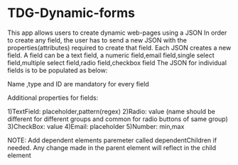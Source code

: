 # TDG-Dynamic-forms
This app allows users to create dynamic web-pages using a JSON
In order to create any field, the user has to send a new JSON with the properties(attributes) required to create that field.
Each JSON creates a new field.
A field can be a text field, a numeric field,email field,single select field,multiple select field,radio field,checkbox field
The JSON for individual fields is to be populated as below:

Name ,type and ID are mandatory for every field

Additional properties for fields:

1)TextField: placeholder,pattern(regex)
2)Radio: value (name should be different for different groups and common for radio buttons of same group)
3)CheckBox: value
4)Email: placeholder
5)Number: min,max

NOTE: Add dependent elements paremeter called dependentChildren if needed. Any change made in the parent element will reflect in the child element
